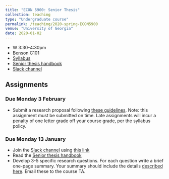 ```yaml
---
title: "ECON 5900: Senior Thesis"
collection: teaching
type: "Undergraduate course"
permalink: /teaching/2020-spring-ECON5900
venue: "University of Georgia"
date: 2020-01-02
---
```


* W 3:30-4:30pm
* Benson C101
* [Syllabus](/files/ECON5900_Research_Group_Sp2020.pdf)
* [Senior thesis handbook](/files/SeniorThesisHandbook.pdf)
* [Slack channel](https://ugaeconsenior-eee6718.slack.com)

## Assignments

<!-- ### Due Friday 8 November

* Submit a *rough draft* of your thesis by 5pm. Subsequently, you will be responsible for providing detailed comments on two of your classmates' drafts. The guidelines for this assignment [are here](/files/RoughDraft_Assignment.pdf).

### Due Friday 11 October

* Submit a draft of your research method and data description following [these guidelines](/files/Methodology_Assignment.pdf). Note: this assignment must be submitted on time. Late assignments will incur a penalty of one letter grade off your course grade, per the syllabus policy.
-->

### Due Monday 3 February

* Submit a research proposal following [these guidelines](/files/Proposal.pdf). 
Note: this assignment must be submitted on time. Late assignments will incur a penalty of one letter grade off your course grade, per the syllabus policy.

### Due Monday 13 January

* Join the [Slack channel](https://ugaeconsenior-eee6718.slack.com) using [this link](https://join.slack.com/t/ugaeconsenior-eee6718/shared_invite/enQtOTAwODk2ODUyOTY2LWIzY2QwNDA5MWYyMzU0ZGFiZTMzYzU4ZjYwZWU1MWQ4NDIwMjFjNzk5NWZkYmY4Yzg3NmM0NjcwODM0NjI4ZWQ)
* Read the [Senior thesis handbook](/files/SeniorThesisHandbook.pdf)
* Develop 3-5 specific research questions. For each question write a brief one-page summary. Your summary should include the details [described here](https://docs.google.com/document/d/1eXqiV2HSCnrptEajU9cy8lCa6xQLvfHJ4YUOdC699eU/edit?usp=sharing). Email these to the course TA.